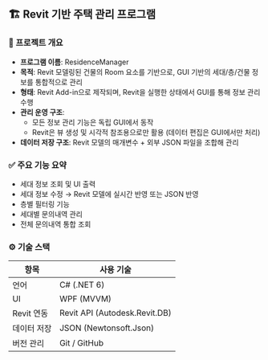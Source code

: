 ## 🏗️ Revit 기반 주택 관리 프로그램

### 📘 프로젝트 개요
- **프로그램 이름**: ResidenceManager
- **목적**: Revit 모델링된 건물의 Room 요소를 기반으로, GUI 기반의 세대/층/건물 정보를 통합적으로 관리
- **형태**: Revit Add-in으로 제작되며, Revit을 실행한 상태에서 GUI를 통해 정보 관리 수행
- **관리 운영 구조**:
  - 모든 정보 관리 기능은 독립 GUI에서 동작
  - Revit은 뷰 생성 및 시각적 참조용으로만 활용 (데이터 편집은 GUI에서만 처리)
- **데이터 저장 구조**: Revit 모델의 매개변수 + 외부 JSON 파일을 조합해 관리

### ✅ 주요 기능 요약
- 세대 정보 조회 및 UI 출력
- 세대 정보 수정 → Revit 모델에 실시간 반영 또는 JSON 반영
- 층별 필터링 기능
- 세대별 문의내역 관리
- 전체 문의내역 통합 조회

### ⚙️ 기술 스택
| 항목         | 사용 기술                  |
|--------------|---------------------------|
| 언어         | C# (.NET 6)               |
| UI           | WPF (MVVM)                |
| Revit 연동   | Revit API (Autodesk.Revit.DB) |
| 데이터 저장  | JSON (Newtonsoft.Json)   |
| 버전 관리    | Git / GitHub              |
